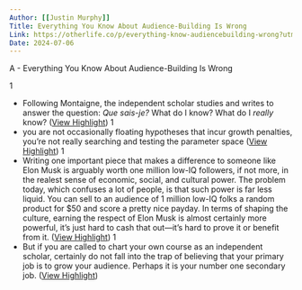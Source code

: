 ```yaml
---
Author: [[Justin Murphy]]
Title: Everything You Know About Audience-Building Is Wrong
Link: https://otherlife.co/p/everything-know-audiencebuilding-wrong?utm_source=otherlife.co&utm_medium=newsletter&utm_campaign=everything-you-know-about-audience-building-is-wrong
Date: 2024-07-06
---
```

A - Everything You Know About Audience-Building Is Wrong

1
- Following Montaigne, the independent scholar studies and writes to answer the question: *Que sais-je?* What do I know? What do I *really* know? ([View Highlight](https://read.readwise.io/read/01h8nh8mvkyy63dt60e3q330j9))
1
- you are not occasionally floating hypotheses that incur growth penalties, you’re not really searching and testing the parameter space ([View Highlight](https://read.readwise.io/read/01h8nh95ce537drfkkmawhpc02))
1
- Writing one important piece that makes a difference to someone like Elon Musk is arguably worth one million low-IQ followers, if not more, in the realest sense of economic, social, and cultural power. The problem today, which confuses a lot of people, is that such power is far less liquid. You can sell to an audience of 1 million low-IQ folks a random product for $50 and score a pretty nice payday. In terms of shaping the culture, earning the respect of Elon Musk is almost certainly more powerful, it’s just hard to cash that out—it’s hard to prove it or benefit from it. ([View Highlight](https://read.readwise.io/read/01h8nheyf4q4smqb0vsb5e6jqw))
1
- But if you are called to chart your own course as an independent scholar, certainly do not fall into the trap of believing that your primary job is to grow your audience. Perhaps it is your number one secondary job. ([View Highlight](https://read.readwise.io/read/01h8nhn9kv8e7dh6dd6hm632c4))
